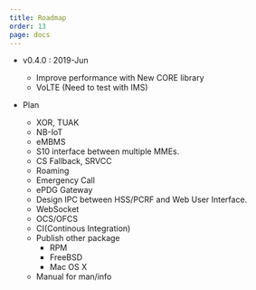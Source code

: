 ```yaml
---
title: Roadmap
order: 13
page: docs
---
```


- v0.4.0 : 2019-Jun
    - Improve performance with New CORE library
    - VoLTE (Need to test with IMS)


- Plan
    - XOR, TUAK
    - NB-IoT
    - eMBMS
    - S10 interface between multiple MMEs.
    - CS Fallback, SRVCC
    - Roaming
    - Emergency Call
    - ePDG Gateway
    - Design IPC between HSS/PCRF and Web User Interface.
    - WebSocket
    - OCS/OFCS
    - CI(Continous Integration)
    - Publish other package
      * RPM
      * FreeBSD
      * Mac OS X
    - Manual for man/info
